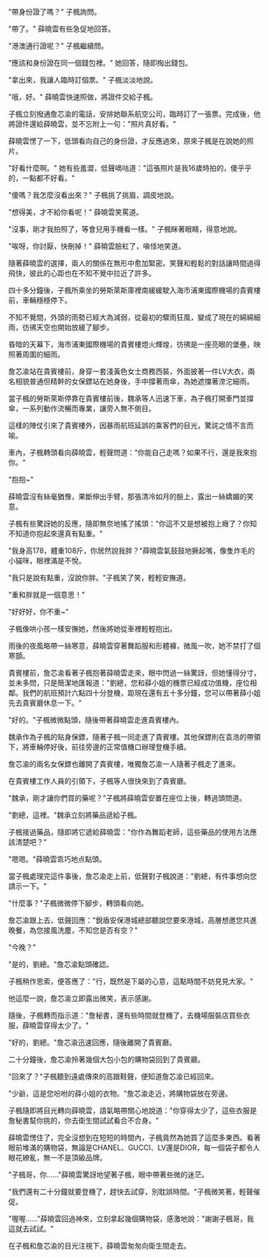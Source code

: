 "帶身份證了嗎？" 子楓詢問。

"帶了。" 薛曉雲有些急促地回答。

"港澳通行證呢？" 子楓繼續問。

"應該和身份證在同一個錢包裡。" 她回答，隨即掏出錢包。

"拿出來，我讓人臨時訂個票。" 子楓淡淡地說。

"哦，好。" 薛曉雲快速照做，將證件交給子楓。

子楓立刻撥通詹芯渝的電話，安排她聯系航空公司，臨時訂了一張票。完成後，他將證件還給薛曉雲，並不忘附上一句："照片真好看。"

薛曉雲愣了一下，低頭看向自己的身份證，才反應過來，原來子楓是在說她的照片。

"好看什麼啊。" 她有些羞澀，低聲嘀咕道："這張照片是我16歲時拍的，傻乎乎的，一點都不好看。"

"傻嗎？我怎麼沒看出來？" 子楓挑了挑眉，調皮地說。

"想得美，才不給你看呢！" 薛曉雲笑罵道。

"沒事，剛才我拍照了，等會兒用手機看一樣。" 子楓眯著眼睛，得意地說。

"唉呀，你討厭，快刪掉！" 薛曉雲臉紅了，嗔怪地笑道。

隨著薛曉雲的選擇，兩人的關係在無形中愈加緊密。笑聲和輕鬆的對話讓時間過得飛快，彼此的心距也在不知不覺中拉近了許多。

四十多分鐘後，子楓所乘坐的勞斯萊斯庫裡南緩緩駛入海市浦東國際機場的貴賓樓前，車輛穩穩停下。

不知不覺間，外頭的雨勢已經大為減弱，從最初的驟雨狂風，變成了現在的綿綿細雨，彷彿天空也開始放緩了腳步。

昏暗的天幕下，海市浦東國際機場的貴賓樓燈火輝煌，彷彿是一座亮眼的堡壘，映照著周圍的細雨。

詹芯渝站在貴賓樓前，身穿一套淺黃色女士商務西裝，外面披著一件LV大衣，兩名相貌普通但精幹的女保鏢站在她身後，手中撐著雨傘，為她遮擋著滂沱細雨。

當子楓的勞斯萊斯停靠在貴賓樓前後，魏承等人迅速下車，為子楓打開車門並撐傘，一系列動作流暢而專業，讓旁人無不側目。

這樣的陣仗引來了貴賓樓外，因暴雨航班延誤的乘客們的目光，驚詫之情不言而喻。

車內，子楓轉頭看向薛曉雲，輕聲問道："你能自己走嗎？如果不行，還是我來抱你。"

"抱抱~" 

薛曉雲沒有絲毫猶豫，果斷伸出手臂，那張清冷如月的臉上，露出一絲嬌媚的笑意。

子楓有些驚訝她的反應，隨即無奈地搖了搖頭："你這不又是想被抱上癮了？你知不知道你抱起來還真有點重。"

"我身高178，體重108斤，你居然說我胖？"薛曉雲氣鼓鼓地撅起嘴，像隻炸毛的小貓咪，眼裡滿是不悅。

"我只是說有點重，沒說你胖。"子楓笑了笑，輕輕安撫道。

"重和胖就是一個意思！"

"好好好，你不重~" 

子楓像哄小孩一樣安撫她，然後將她從車裡輕輕抱出。

雨後的夜風略帶一絲寒意，薛曉雲穿著舞蹈服和形體褲，微風一吹，她不禁打了個寒顫。

貴賓樓前，詹芯渝看著子楓抱著薛曉雲走來，眼中閃過一絲驚訝，但她懂得分寸，並未多問，只是簡潔地匯報道："劉總，您和薛小姐的機票已經成功值機，座位相鄰。我們的航班預計六點四十分登機，距現在還有五十多分鐘，您可以帶著薛小姐先去貴賓廳休息一下。"

"好的。"子楓微微點頭，隨後帶著薛曉雲走進貴賓樓內。


魏承作為子楓的貼身保鏢，隨著子楓一同走進了貴賓樓。其他保鏢則在袁浩的帶領下，將車輛停好後，前往旁邊的正常值機口辦理登機手續。

詹芯渝的兩名女保鏢也離開了貴賓樓，唯獨詹芯渝一人隨著子楓走了進來。

在貴賓樓工作人員的引領下，子楓等人很快來到了貴賓廳。

"魏承，剛才讓你們買的藥呢？"子楓將薛曉雲安置在座位上後，轉過頭問道。

"劉總，這裡。"魏承立刻將藥品遞給子楓。

子楓接過藥品，隨即將它遞給薛曉雲："你作為舞蹈老師，這些藥品的使用方法應該清楚吧？"

"嗯嗯。"薛曉雲乖巧地点點頭。

當子楓處理完這件事後，詹芯渝走上前，低聲對子楓說道："劉總，有件事想向您請示一下。"

"什麼事？"子楓微微停下腳步，轉頭看向她。

詹芯渝跟上去，低聲回應："銳盾安保港城總部聽說您要來港城，高層想邀您共進晚餐，為您接風洗塵，不知您是否有空？"

"今晚？"

"是的，劉總。"詹芯渝點頭確認。

子楓稍作思索，便答應了："行，既然是下屬的心意，這點時間不妨見見大家。"

他這麼一說，詹芯渝立即露出微笑，表示感謝。

隨後，子楓轉而指示道："詹秘書，還有些時間就登機了，去機場服裝店買些衣服，薛曉雲穿得太少了。"

"好的，劉總。"詹芯渝迅速回應，隨後離開了貴賓廳。

二十分鐘後，詹芯渝拎著幾個大包小包的購物袋回到了貴賓廳。

"回來了？"子楓聽到遠處傳來的高跟鞋聲，便知道詹芯渝已經回來。

"少爺，這是您吩咐的薛小姐的衣物。"詹芯渝走近，將購物袋放在旁邊。

子楓隨即將目光轉向薛曉雲，語氣略帶關心地說道："你穿得太少了，這些衣服是詹秘書幫你挑的，你去衛生間試試看合不合身。"

薛曉雲愣住了，完全沒想到在短短的時間內，子楓竟然為她買了這麼多東西。看著眼前堆滿的購物袋，無論是CHANEL、GUCCI、LV還是DIOR，每一個袋子都令人眼花繚亂，無一不是頂級品牌。

"子楓哥，你……"薛曉雲驚訝地望著子楓，眼中帶著些微的迷茫。

"我們還有二十分鐘就要登機了，趕快去試穿，別耽誤時間。"子楓微笑著，輕聲催促。

"喔喔……"薛曉雲回過神來，立刻拿起幾個購物袋，感激地說："謝謝子楓哥，我這就去試試。"

在子楓和詹芯渝的目光注視下，薛曉雲匆匆向衛生間走去。